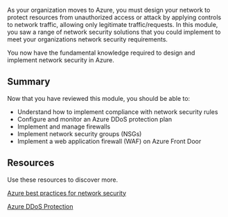 As your organization moves to Azure, you must design your network to protect resources from unauthorized access or attack by applying controls to network traffic, allowing only legitimate traffic/requests. In this module, you saw a range of network security solutions that you could implement to meet your organizations network security requirements.

You now have the fundamental knowledge required to design and implement network security in Azure.

## Summary

Now that you have reviewed this module, you should be able to:

 -  Understand how to implement compliance with network security rules
 -  Configure and monitor an Azure DDoS protection plan
 -  Implement and manage firewalls
 -  Implement network security groups (NSGs)
 -  Implement a web application firewall (WAF) on Azure Front Door

## Resources

Use these resources to discover more.

[Azure best practices for network security](https://docs.microsoft.com/azure/security/fundamentals/network-best-practices)

[Azure DDoS Protection](https://docs.microsoft.com/azure/ddos-protection/fundamental-best-practices)
